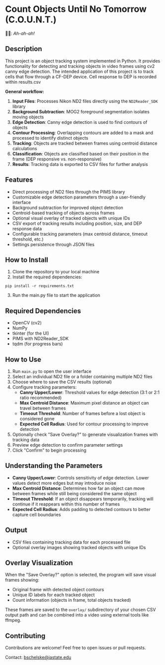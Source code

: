 # Count Objects Until No Tomorrow (C.O.U.N.T.)
🧛‍♂️: _Ah-ah-ah!_ 
## Description
This project is an object tracking system implemented in Python. It provides functionality for detecting and 
tracking objects in video frames using cv2 canny edge detection. The intended application of this project is to 
track cells that flow through a CF-DEP device. Cell response to DEP is recorded within results.csv 

**General workflow:**
1. **Input Files**: Processes Nikon ND2 files directly using the `ND2Reader_SDK` library
2. **Background Subtraction**: MOG2 foreground segmentation isolates moving objects
3. **Edge Detection**: Canny edge detection is used to find contours of objects
4. **Contour Processing**: Overlapping contours are added to a mask and processed to identify distinct objects
5. **Tracking**: Objects are tracked between frames using centroid distance calculations
6. **Classification**: Objects are classified based on their position in the frame (DEP responsive vs. non-responsive)
7. **Results**: Tracking data is exported to CSV files for further analysis

## Features
- Direct processing of ND2 files through the PIMS library
- Customizable edge detection parameters through a user-friendly interface
- Background subtraction for improved object detection
- Centroid-based tracking of objects across frames
- Optional visual overlay of tracked objects with unique IDs
- CSV export of tracking results including position, size, and DEP response data
- Configurable tracking parameters (max centroid distance, timeout threshold, etc.)
- Settings persistence through JSON files

## How to Install
1. Clone the repository to your local machine
2. Install the required dependencies:
```
pip install -r requirements.txt
```
3. Run the main.py file to start the application

## Required Dependencies
- OpenCV (cv2)
- NumPy
- tkinter (for the UI)
- PIMS with ND2Reader_SDK
- tqdm (for progress bars)

## How to Use
1. Run `main.py` to open the user interface
2. Select an individual ND2 file or a folder containing multiple ND2 files
3. Choose where to save the CSV results (optional)
4. Configure tracking parameters:
   - **Canny Upper/Lower**: Threshold values for edge detection (3:1 or 2:1 ratio recommended)
   - **Max Centroid Distance**: Maximum pixel distance an object can travel between frames
   - **Timeout Threshold**: Number of frames before a lost object is considered gone
   - **Expected Cell Radius**: Used for contour processing to improve detection
5. Optionally check "Save Overlay?" to generate visualization frames with tracking data
6. Preview edge detection to confirm parameter settings
7. Click "Confirm" to begin processing

## Understanding the Parameters
- **Canny Upper/Lower**: Controls sensitivity of edge detection. Lower values detect more edges but may introduce noise
- **Max Centroid Distance**: Determines how far an object can move between frames while still being considered the same object
- **Timeout Threshold**: If an object disappears temporarily, tracking will continue if it reappears within this number of frames
- **Expected Cell Radius**: Adds padding to detected contours to better capture cell boundaries

## Output
- CSV files containing tracking data for each processed file
- Optional overlay images showing tracked objects with unique IDs

## Overlay Visualization
When the "Save Overlay?" option is selected, the program will save visual frames showing:
- Original frame with detected object contours
- Unique ID labels for each tracked object
- Count information (objects in frame, total objects tracked)

These frames are saved to the `overlay/` subdirectory of your chosen CSV output path and can be combined into a video using external tools like ffmpeg.

## Contributing
Contributions are welcome! Feel free to open issues or pull requests.

Contact: bschelske@iastate.edu
